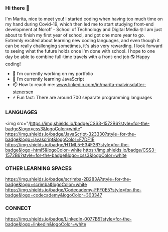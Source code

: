 ### Hi there 👋

I'm Marita, nice to meet you! I started coding when having too much time on my hand during Covid-19, which then led me to start studying front-end development at Noroff - School of Technology and Digital Media :nerd_face: I am just about to finish my first year of school, and got one more year to go. Extremly excited about learning new coding languages, and even though it can be really challenging sometimes, it's also very rewarding. I look forward to seeing what the future holds once I'm done with school. I hope to one day be able to combine full-time travels with a front-end job :earth_americas: Happy coding!

- 🔭 I’m currently working on my portfolio
- 🌱 I’m currently learning JavaScript
- 📫 How to reach me: www.linkedin.com/in/marita-malvinsdatter-stenersen
- ⚡ Fun fact: There are around 700 separate programming languages



### LANGUAGES 
<img src="/https://img.shields.io/badge/CSS3-1572B6?style=for-the-badge&logo=css3&logoColor=white"
     https://img.shields.io/badge/JavaScript-323330?style=for-the-badge&logo=javascript&logoColor=F7DF1E
     https://img.shields.io/badge/HTML5-E34F26?style=for-the-badge&logo=html5&logoColor=white
     https://img.shields.io/badge/CSS3-1572B6?style=for-the-badge&logo=css3&logoColor=white

### OTHER LEARNING SPACES
https://img.shields.io/badge/scrimba-2B283A?style=for-the-badge&logo=scrimba&logoColor=white
https://img.shields.io/badge/Codecademy-FFF0E5?style=for-the-badge&logo=codecademy&logoColor=303347

### CONNECT
https://img.shields.io/badge/LinkedIn-0077B5?style=for-the-badge&logo=linkedin&logoColor=white
